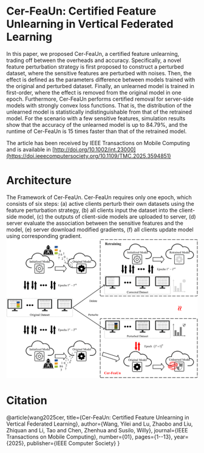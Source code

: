 # Cer-FeaUn: Certified Feature Unlearning in Vertical Federated Learning
In this paper, we proposed Cer-FeaUn, a certified feature unlearning, trading off between the overheads and accuracy. Specifically, a novel feature perturbation strategy is first proposed to construct a perturbed dataset, where the sensitive features are perturbed with noises. Then, the effect is defined as the parameters difference between models trained with the original and perturbed dataset. Finally, an unlearned model is trained in first-order, where the effect is removed from the original model in one epoch. Furthermore, Cer-FeaUn performs certified removal for server-side models with strongly convex loss functions. That is, the distribution of the unlearned model is statistically indistinguishable from that of the retrained model. For the scenario with a few sensitive features, simulation results show that the accuracy of the unlearned model is up to 84.79%, and the runtime of Cer-FeaUn is 15 times faster than that of the retrained model.

The article has been received by IEEE Transactions on Mobile Computing and is available in [http://doi.org/10.1002/int.23000](https://doi.ieeecomputersociety.org/10.1109/TMC.2025.3594851)

# Architecture
The Framework of Cer-FeaUn. Cer-FeaUn requires only one epoch, which consists of six steps: (a) active clients perturb their own datasets using the feature perturbation strategy, (b) all clients input the dataset into the client-side model, (c) the outputs of client-side models are uploaded to server, (d) server evaluate the association between the sensitive features and the model, (e) server download modified gradients, (f) all clients update model using corresponding gradient.
![fram1 (1)](./Cer-FeaUn.png)

# Citation
@article{wang2025cer,
  title={Cer-FeaUn: Certified Feature Unlearning in Vertical Federated Learning},
  author={Wang, Yilei and Lu, Zhaobo and Liu, Zhiquan and Li, Tao and Chen, Zhenhua and Susilo, Willy},
  journal={IEEE Transactions on Mobile Computing},
  number={01},
  pages={1--13},
  year={2025},
  publisher={IEEE Computer Society}
}

